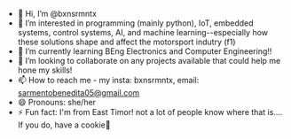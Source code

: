 - 👋 Hi, I’m @bxnsrmntx
- 👀 I’m interested in programming (mainly python), IoT, embedded systems, control systems, AI, and machine learning--especially how these solutions shape and affect the motorsport indutry (f1)
- 🌱 I’m currently learning BEng Electronics and Computer Engineering!!
- 💞️ I’m looking to collaborate on any projects available that could help me hone my skills!
- 📫 How to reach me - my insta: bxnsrmntx, email: sarmentobenedita05@gmail.com
- 😄 Pronouns: she/her
- ⚡ Fun fact: I'm from East Timor! not a lot of people know where that is.... If you do, have a cookie🍪

<!---
bxnsrmntx/bxnsrmntx is a ✨ special ✨ repository because its `README.md` (this file) appears on your GitHub profile.
You can click the Preview link to take a look at your changes.
--->
